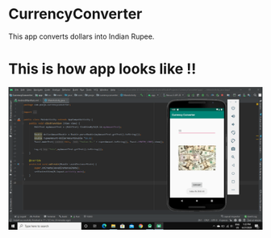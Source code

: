 # CurrencyConverter
This app converts dollars into Indian Rupee.

# This is how app looks like !!
![app](curr.png) 
